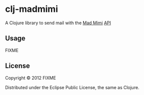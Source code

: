 # clj-madmimi

A Clojure library to send mail with the [Mad Mimi](https://madmimi.com/) [API](https://madmimi.com/developer)

## Usage

FIXME

## License

Copyright © 2012 FIXME

Distributed under the Eclipse Public License, the same as Clojure.
